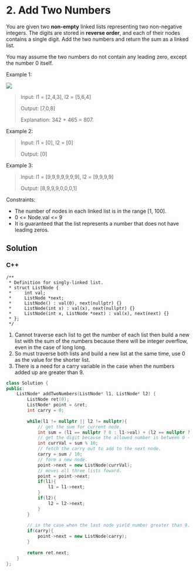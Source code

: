 # 2. Add Two Numbers

You are given two **non-empty** linked lists representing two non-negative integers. The digits are stored in **reverse order**, and each of their nodes contains a single digit. Add the two numbers and return the sum as a linked list.

You may assume the two numbers do not contain any leading zero, except the number 0 itself.

Example 1:

![](https://assets.leetcode.com/uploads/2020/10/02/addtwonumber1.jpg)

> Input: l1 = [2,4,3], l2 = [5,6,4]
> 
> Output: [7,0,8]
> 
> Explanation: 342 + 465 = 807.

Example 2:

> Input: l1 = [0], l2 = [0]
> 
> Output: [0]

Example 3:

> Input: l1 = [9,9,9,9,9,9,9], l2 = [9,9,9,9]
> 
> Output: [8,9,9,9,0,0,0,1]

Constraints:

* The number of nodes in each linked list is in the range [1, 100].
* 0 <= Node.val <= 9
* It is guaranteed that the list represents a number that does not have leading zeros.

## Solution

### C++

    /**
     * Definition for singly-linked list.
     * struct ListNode {
     *     int val;
     *     ListNode *next;
     *     ListNode() : val(0), next(nullptr) {}
     *     ListNode(int x) : val(x), next(nullptr) {}
     *     ListNode(int x, ListNode *next) : val(x), next(next) {}
     * };
     */

1. Cannot traverse each list to get the number of each list then build a new list with the sum of the numbers because there will be integer overflow, even in the case of long long.
2. So must traverse both lists and build a new list at the same time, use 0 as the value for the shorter list. 
3. There is a need for a carry variable in the case when the numbers added up are greater than 9. 
```C++
class Solution {
public:
    ListNode* addTwoNumbers(ListNode* l1, ListNode* l2) {
        ListNode ret(0);
        ListNode* point = &ret;
        int carry = 0;
        
        while(l1 != nullptr || l2 != nullptr){
            // get the sum for current node.
            int sum = (l1 == nullptr ? 0 : l1->val) + (l2 == nullptr ? 0 : l2->val) + carry;
            // get the digit because the allowed number is between 0 - 9 inclusively. 
            int currVal = sum % 10;
            // fetch the carry out to add to the next node.
            carry = sum / 10;
            // form a new node.
            point->next = new ListNode(currVal);
            // moves all three lists foward. 
            point = point->next;
            if(l1){
                l1 = l1->next;
            }
            if(l2){
                l2 = l2->next;
            }
        }
        
        // in the case when the last node yield number greater than 9. 
        if(carry){
            point->next = new ListNode(carry);
        }
        
        return ret.next;
    }
};
```
